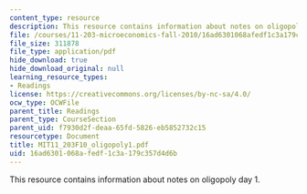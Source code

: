 ```yaml
---
content_type: resource
description: This resource contains information about notes on oligopoly day 1.
file: /courses/11-203-microeconomics-fall-2010/16ad6301068afedf1c3a179c357d4d6b_MIT11_203F10_oligopoly1.pdf
file_size: 311878
file_type: application/pdf
hide_download: true
hide_download_original: null
learning_resource_types:
- Readings
license: https://creativecommons.org/licenses/by-nc-sa/4.0/
ocw_type: OCWFile
parent_title: Readings
parent_type: CourseSection
parent_uid: f7930d2f-deaa-65fd-5826-eb5852732c15
resourcetype: Document
title: MIT11_203F10_oligopoly1.pdf
uid: 16ad6301-068a-fedf-1c3a-179c357d4d6b
---
```

This resource contains information about notes on oligopoly day 1.